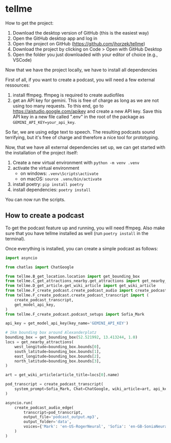 # tellme

How to get the project:

1. Download the desktop version of GitHub (this is the easiest way)
2. Open the GitHub desktop app and log in
3. Open the project on GitHub (https://github.com/jhorzek/tellme)
4. Download the project by clicking on Code > Open with GitHub Desktop
5. Open the folder you just downloaded with your editor of choice (e.g., VSCode)

Now that we have the project locally, we have to install all dependencies

First of all, if you want to create a podcast, you will need a few external ressources:

1. install ffmpeg. ffmpeg is required to create audiofiles
2. get an API key for gemini. This is free of charge as long as we are not using too many requests. To this end, go to https://aistudio.google.com/apikey
and create a new API key. Save this API key in a new file called ".env" in the root of the package as `GEMINI_API_KEY=your_api_key`.

So far, we are using edge text to speech. The resulting podcasts sound terrifying, but it's free of charge and therefore a nice tool for
prototyping.

Now, that we have all external dependencies set up, we can get started with the installation of the project itself:

1. Create a new virtual environment with `python -m venv .venv`
2. activate the virtual environment
    - on windows: `.venv\Scripts\activate`
    - on macOS: `source .venv/bin/activate`
3. install poetry: `pip install poetry`
4. install dependencies: `poetry install`

You can now run the scripts.

## How to create a podcast

To get the podcast feature up and running, you will need ffmpeg. Also make sure
that you have tellme installed as well (run `poetry install` in the terminal).

Once everything is installed, you can create a simple podcast as follows:

```py
import asyncio

from chatlas import ChatGoogle

from tellme.B_get_location.location import get_bounding_box
from tellme.C_get_attractions_nearby.get_attractions import get_nearby_attractions
from tellme.D_get_article.get_wiki_article import get_wiki_article
from tellme.F_create_podcast.create_podcast_audio import create_podcast_audio_edge
from tellme.F_create_podcast.create_podcast_transcript import (
    create_podcast_transcript,
    get_model_api_key,
)
from tellme.F_create_podcast.podcast_setups import Sofia_Mark

api_key = get_model_api_key(key_name='GEMINI_API_KEY')

# 1km bounding box around Alexanderplatz
bounding_box = get_bounding_box(52.521992, 13.413244, 1.0)
locs = get_nearby_attractions(
    west_longitude=bounding_box.bounds[0],
    south_latitude=bounding_box.bounds[1],
    east_longitude=bounding_box.bounds[2],
    north_latitude=bounding_box.bounds[3],
)

art = get_wiki_article(article_title=locs[0].name)

pod_transcript = create_podcast_transcript(
    system_prompt=Sofia_Mark, Chat=ChatGoogle, wiki_article=art, api_key=api_key
)

asyncio.run(
    create_podcast_audio_edge(
        transcript=pod_transcript,
        output_file='podcast_output.mp3',
        output_folder='data',
        voices={'Mark': 'en-US-RogerNeural', 'Sofia': 'en-GB-SoniaNeural'},
    )
)
```